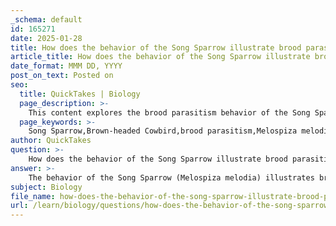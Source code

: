```yaml
---
_schema: default
id: 165271
date: 2025-01-28
title: How does the behavior of the Song Sparrow illustrate brood parasitism with the Brown-headed Cowbird?
article_title: How does the behavior of the Song Sparrow illustrate brood parasitism with the Brown-headed Cowbird?
date_format: MMM DD, YYYY
post_on_text: Posted on
seo:
  title: QuickTakes | Biology
  page_description: >-
    This content explores the brood parasitism behavior of the Song Sparrow as demonstrated through its interactions with the Brown-headed Cowbird, highlighting the ecological implications and adaptations involved.
  page_keywords: >-
    Song Sparrow,Brown-headed Cowbird,brood parasitism,Melospiza melodia,Molothrus ater,nest,behavioral adaptations,reproductive strategy,ecological interactions,biodiversity,conservation
author: QuickTakes
question: >-
    How does the behavior of the Song Sparrow illustrate brood parasitism with the Brown-headed Cowbird?
answer: >-
    The behavior of the Song Sparrow (Melospiza melodia) illustrates brood parasitism through its interactions with the Brown-headed Cowbird (Molothrus ater). In this relationship, the Brown-headed Cowbird lays its eggs in the nests of various host species, including the Song Sparrow. This reproductive strategy allows the cowbird to avoid the energy and resource expenditure associated with raising its young, as it relies on the host species to do so.\n\nWhen a Song Sparrow discovers a cowbird egg in its nest, it often does not recognize it as foreign. As a result, the Song Sparrow may incubate the cowbird egg alongside its own. Once hatched, the cowbird chick typically grows faster and larger than the Song Sparrow chicks, often outcompeting them for food and parental care. This can lead to the starvation or neglect of the Song Sparrow's own offspring, as the adult Song Sparrows may prioritize feeding the more demanding cowbird chick.\n\nThis interaction exemplifies the broader implications of brood parasitism on host species. Song Sparrows may exhibit certain behavioral adaptations in response to the presence of cowbird eggs, such as increased vigilance or nest defense strategies. However, these adaptations may not always be sufficient to counteract the negative impacts of brood parasitism, leading to reduced reproductive success for the host species.\n\nUnderstanding this dynamic is crucial in the context of ecological and evolutionary processes, as it highlights the complex interactions between species and the potential consequences for biodiversity and conservation efforts.
subject: Biology
file_name: how-does-the-behavior-of-the-song-sparrow-illustrate-brood-parasitism-with-the-brownheaded-cowbird.md
url: /learn/biology/questions/how-does-the-behavior-of-the-song-sparrow-illustrate-brood-parasitism-with-the-brownheaded-cowbird
---
```


&nbsp;